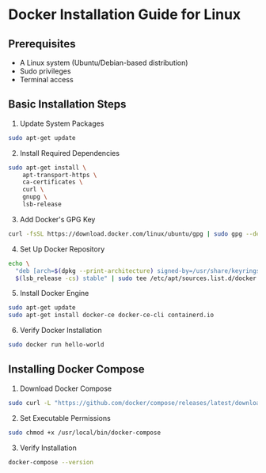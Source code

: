 # Docker Installation Guide for Linux

## Prerequisites
- A Linux system (Ubuntu/Debian-based distribution)
- Sudo privileges
- Terminal access

## Basic Installation Steps
1. Update System Packages
```bash
sudo apt-get update
```
2. Install Required Dependencies
```bash
sudo apt-get install \
    apt-transport-https \
    ca-certificates \
    curl \
    gnupg \
    lsb-release
```
3. Add Docker's GPG Key
```bash
curl -fsSL https://download.docker.com/linux/ubuntu/gpg | sudo gpg --dearmor -o /usr/share/keyrings/docker-archive-keyring.gpg
```
4. Set Up Docker Repository
```bash
echo \
  "deb [arch=$(dpkg --print-architecture) signed-by=/usr/share/keyrings/docker-archive-keyring.gpg] https://download.docker.com/linux/ubuntu \
  $(lsb_release -cs) stable" | sudo tee /etc/apt/sources.list.d/docker.list > /dev/null
```
5. Install Docker Engine
```bash
sudo apt-get update
sudo apt-get install docker-ce docker-ce-cli containerd.io
```
6. Verify Docker Installation
```bash
sudo docker run hello-world
```

## Installing Docker Compose
1. Download Docker Compose
```bash
sudo curl -L "https://github.com/docker/compose/releases/latest/download/docker-compose-$(uname -s)-$(uname -m)" -o /usr/local/bin/docker-compose
```
2. Set Executable Permissions
```bash
sudo chmod +x /usr/local/bin/docker-compose
```
3. Verify Installation
```bash
docker-compose --version
```
